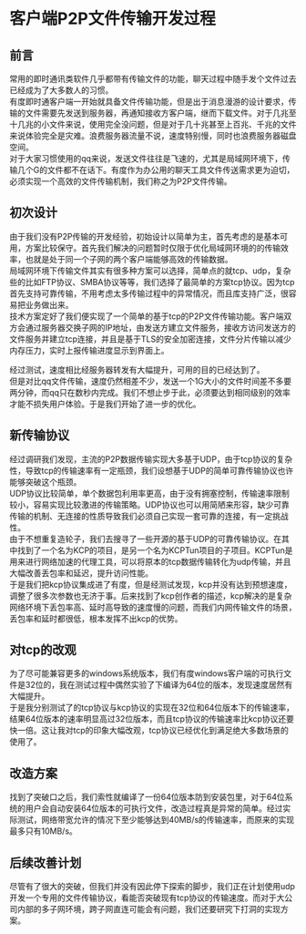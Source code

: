 # 客户端P2P文件传输开发过程

## 前言

常用的即时通讯类软件几乎都带有传输文件的功能，聊天过程中随手发个文件过去已经成为了大多数人的习惯。  
有度即时通客户端一开始就具备文件传输功能，但是出于消息漫游的设计要求，传输的文件需要先发送到服务器，再通知接收方客户端，继而下载文件。对于几兆至十几兆的小文件来说，使用完全没问题，但是对于几十兆甚至上百兆、千兆的文件来说体验完全是灾难。浪费服务器流量不说，速度特别慢，同时也浪费服务器磁盘空间。  
对于大家习惯使用的qq来说，发送文件往往是飞速的，尤其是局域网环境下，传输几个G的文件都不在话下。有度作为办公用的聊天工具文件传送需求更为迫切，必须实现一个高效的文件传输机制，我们称之为P2P文件传输。

## 初次设计

由于我们没有P2P传输的开发经验，初始设计以简单为主，首先考虑的是基本可用，方案比较保守。首先我们解决的问题暂时仅限于优化局域网环境的的传输效率，也就是处于同一个子网的两个客户端能够高效的传输数据。  
局域网环境下传输文件其实有很多种方案可以选择，简单点的就tcp、udp，复杂些的比如FTP协议、SMBA协议等等，我们选择了最简单的方案tcp协议。因为tcp首先支持可靠传输，不用考虑太多传输过程中的异常情况，而且库支持广泛，很容易把业务做出来。  
技术方案定好了我们便实现了一个简单的基于tcp的P2P文件传输功能。客户端双方会通过服务器交换子网的IP地址，由发送方建立文件服务，接收方访问发送方的文件服务并建立tcp连接，并且是基于TLS的安全加密连接，文件分片传输以减少内存压力，实时上报传输进度显示到界面上。  

经过测试，速度相比经服务器转发有大幅提升，可用的目的已经达到了。  
但是对比qq文件传输，速度仍然相差不少，发送一个1G大小的文件时间差不多要两分钟，而qq只在数秒内完成。我们不想止步于此，必须要达到相同级别的效率才能不损失用户体验。于是我们开始了进一步的优化。  

## 新传输协议

经过调研我们发现，主流的P2P数据传输实现大多基于UDP，由于tcp协议的复杂性，导致tcp的传输速率有一定瓶颈，我们设想基于UDP的简单可靠传输协议也许能够突破这个瓶颈。  
UDP协议比较简单，单个数据包利用率更高，由于没有拥塞控制，传输速率限制较小，容易实现比较激进的传输策略。UDP协议也可以用简陋来形容，缺少可靠传输的机制、无连接的性质导致我们必须自己实现一套可靠的连接，有一定挑战性。  
由于不想重复造轮子，我们去搜寻了一些开源的基于UDP的可靠传输协议。在其中找到了一个名为KCP的项目，是另一个名为KCPTun项目的子项目。KCPTun是用来进行网络加速的代理工具，可以将原本的tcp数据传输转化为udp传输，并且大幅改善丢包率和延迟，提升访问性能。  
于是我们把kcp协议集成进了有度，但是经测试发现，kcp并没有达到预想速度，调整了很多次参数也无济于事。后来找到了kcp创作者的描述，kcp解决的是复杂网络环境下丢包率高、延时高导致的速度慢的问题，而我们内网传输文件的场景，丢包率和延时都很低，根本发挥不出kcp的优势。

## 对tcp的改观

为了尽可能兼容更多的windows系统版本，我们有度windows客户端的可执行文件是32位的，我在测试过程中偶然实验了下编译为64位的版本，发现速度居然有大幅提升。  
于是我分别测试了的tcp协议与kcp协议的实现在32位和64位版本下的传输速率，结果64位版本的速率明显高过32位版本，而且tcp协议的传输速率比kcp协议还要快一倍。这让我对tcp的印象大幅改观，tcp协议已经优化到满足绝大多数场景的使用了。  

## 改造方案

找到了突破口之后，我们索性就编译了一份64位版本防到安装包里，对于64位系统的用户会自动安装64位版本的可执行文件，改造过程真是异常的简单。经过实际测试，网络带宽允许的情况下至少能够达到40MB/s的传输速率，而原来的实现最多只有10MB/s。  

## 后续改善计划

尽管有了很大的突破，但我们并没有因此停下探索的脚步，我们正在计划使用udp开发一个专用的文件传输协议，看能否突破现有tcp协议的传输速度。而对于大公司内部的多子网环境，跨子网直连可能会有问题，我们还要研究下打洞的实现方案。  